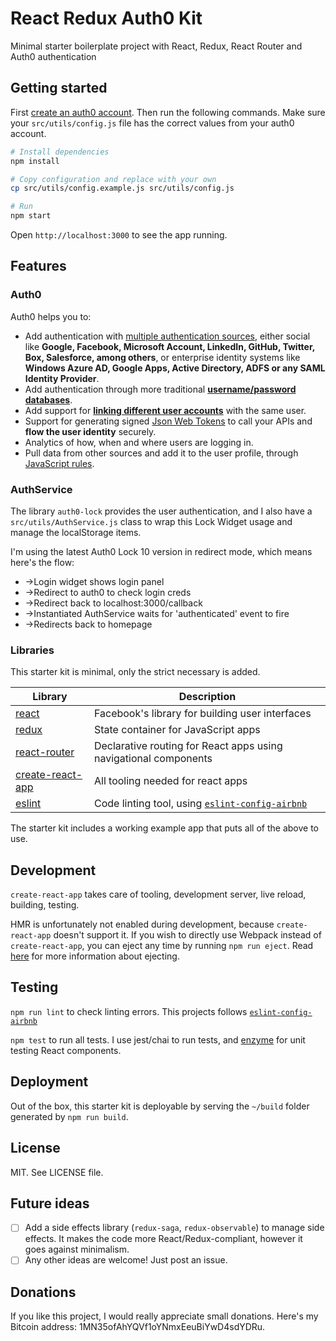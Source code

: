 # React Redux Auth0 Kit

Minimal starter boilerplate project with React, Redux, React Router and Auth0 authentication

## Getting started

First [create an auth0 account](https://manage.auth0.com/). Then run the following commands. Make sure your `src/utils/config.js` file has the correct values from your auth0 account.

```bash
# Install dependencies
npm install

# Copy configuration and replace with your own
cp src/utils/config.example.js src/utils/config.js

# Run
npm start
```

Open `http://localhost:3000` to see the app running.

## Features

### Auth0

Auth0 helps you to:

* Add authentication with [multiple authentication sources](https://docs.auth0.com/identityproviders), either social like **Google, Facebook, Microsoft Account, LinkedIn, GitHub, Twitter, Box, Salesforce, among others**, or enterprise identity systems like **Windows Azure AD, Google Apps, Active Directory, ADFS or any SAML Identity Provider**.
* Add authentication through more traditional **[username/password databases](https://docs.auth0.com/mysql-connection-tutorial)**.
* Add support for **[linking different user accounts](https://docs.auth0.com/link-accounts)** with the same user.
* Support for generating signed [Json Web Tokens](https://docs.auth0.com/jwt) to call your APIs and **flow the user identity** securely.
* Analytics of how, when and where users are logging in.
* Pull data from other sources and add it to the user profile, through [JavaScript rules](https://docs.auth0.com/rules).

### AuthService

The library `auth0-lock` provides the user authentication, and I also have a `src/utils/AuthService.js` class to wrap this Lock Widget usage and manage the localStorage items.

I'm using the latest Auth0 Lock 10 version in redirect mode, which means here's the flow:
* ->Login widget shows login panel
* ->Redirect to auth0 to check login creds
* ->Redirect back to localhost:3000/callback
* ->Instantiated AuthService waits for 'authenticated' event to fire
* ->Redirects back to homepage

### Libraries

This starter kit is minimal, only the strict necessary is added.

| Library | Description |
|---------|-------------|
|[react](https://github.com/facebook/react) | Facebook's library for building user interfaces |
| [redux](https://github.com/rackt/redux) | State container for JavaScript apps |
| [react-router](https://github.com/rackt/react-router) | Declarative routing for React apps using navigational components |
| [create-react-app](https://github.com/facebookincubator/create-react-app) | All tooling needed for react apps |
| [eslint](http://eslint.org) | Code linting tool, using [`eslint-config-airbnb`](https://www.npmjs.com/package/eslint-config-airbnb) |

The starter kit includes a working example app that puts all of the above to use.

## Development

`create-react-app` takes care of tooling, development server, live reload, building, testing.

HMR is unfortunately not enabled during development, because `create-react-app` doesn't support it. If you wish to directly use Webpack instead of `create-react-app`, you can eject any time by running `npm run eject`. Read [here](https://github.com/facebookincubator/create-react-app#converting-to-a-custom-setup) for more information about ejecting.

## Testing

`npm run lint` to check linting errors. This projects follows [`eslint-config-airbnb`](https://www.npmjs.com/package/eslint-config-airbnb)

`npm test` to run all tests. I use jest/chai to run tests, and [enzyme](https://github.com/airbnb/enzyme) for unit testing React components.

## Deployment

Out of the box, this starter kit is deployable by serving the `~/build` folder generated by `npm run build`.

## License

MIT. See LICENSE file.

## Future ideas

- [ ] Add a side effects library (`redux-saga`, `redux-observable`) to manage side effects. It makes the code more React/Redux-compliant, however it goes against minimalism.
- [ ] Any other ideas are welcome! Just post an issue.

## Donations

If you like this project, I would really appreciate small donations. Here's my Bitcoin address: 1MN35ofAhYQVf1oYNmxEeuBiYwD4sdYDRu.
